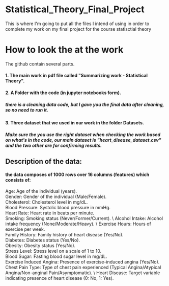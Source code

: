 # Statistical_Theory_Final_Project
This is where I'm going to put all the files I intend of using in order to complete my work on my final project for the course statisctial theory

# How to look the at the work
The github contain several parts. 
#### 1. The main work in pdf file called "Summarizing work - Statistical Theory".
#### 2. A Folder with the code (in jupyter notebooks form).
##### there is a cleaning data code, but I gave you the final data after cleaning, so no need to run it.
#### 3. Three dataset that we used in our work in the folder Datasets.
##### Make sure the you use the right dataset when checking the work based on what's in the code, our main dataset is "heart_disease_dataset.csv" and the two other are for confirming results.



## Description of the data:
#### the data composes of 1000 rows over 16 columns (features) which consists of: 
Age: Age of the individual (years). \
Gender: Gender of the individual (Male/Female). \
Cholesterol: Cholesterol level in mg/dL. \
Blood Pressure: Systolic blood pressure in mmHg. \
Heart Rate: Heart rate in beats per minute. \
Smoking: Smoking status (Never/Former/Current). \ 
Alcohol Intake: Alcohol intake frequency (None/Moderate/Heavy). \ 
Exercise Hours: Hours of exercise per week. \
Family History: Family history of heart disease (Yes/No). \
Diabetes: Diabetes status (Yes/No). \
Obesity: Obesity status (Yes/No). \
Stress Level: Stress level on a scale of 1 to 10. \
Blood Sugar: Fasting blood sugar level in mg/dL. \
Exercise Induced Angina: Presence of exercise-induced angina (Yes/No). \
Chest Pain Type: Type of chest pain experienced (Typical Angina/Atypical Angina/Non-anginal Pain/Asymptomatic). \ 
Heart Disease: Target variable indicating presence of heart disease (0: No, 1: Yes). 


